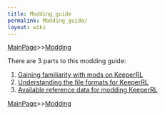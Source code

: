 ```yaml
---
title: Modding_guide
permalink: Modding_guide/
layout: wiki
---
```


[MainPage](/keeperrl_wiki/ "wikilink")>>[Modding](/keeperrl_wiki/Modding_Guide "wikilink")

There are 3 parts to this modding guide:

1.  [Gaining familiarity with mods on
    KeeperRL](/keeperrl_wiki/Gaining_Familiarity_With_Mods_On_KeeperRL "wikilink")
2.  [Understanding the file formats for
    KeeperRL](/keeperrl_wiki/Understanding_The_File_Formats_For_KeeperRL "wikilink")
3.  [ Available reference data for modding
    KeeperRL](/keeperrl_wiki/Modding_Reference_Data_Guide "wikilink")

[MainPage](/keeperrl_wiki/ "wikilink")>>[Modding](/keeperrl_wiki/Modding_Guide "wikilink")

